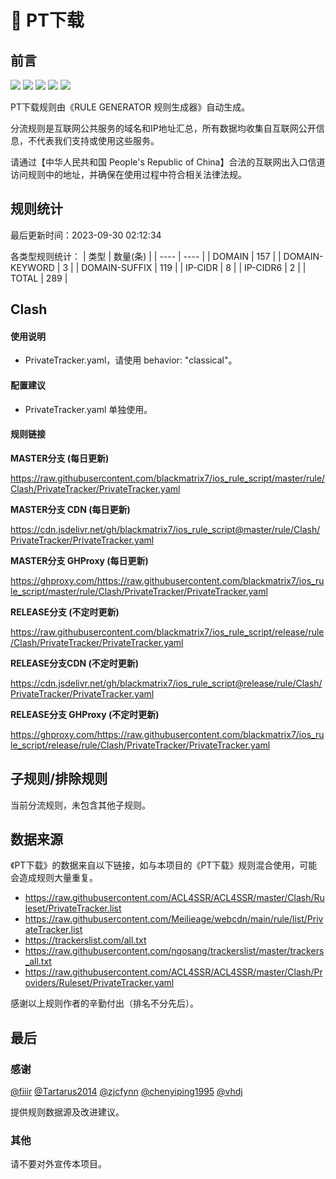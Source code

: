 # 🧸 PT下载

## 前言

![](https://shields.io/badge/-移除重复规则-ff69b4) ![](https://shields.io/badge/-DOMAIN与DOMAIN--SUFFIX合并-green) ![](https://shields.io/badge/-DOMAIN--SUFFIX间合并-critical) ![](https://shields.io/badge/-DOMAIN--SUFFIX与DOMAIN--KEYWORD合并-blue) ![](https://shields.io/badge/-IP--CIDR(6)合并-blueviolet) 

PT下载规则由《RULE GENERATOR 规则生成器》自动生成。

分流规则是互联网公共服务的域名和IP地址汇总，所有数据均收集自互联网公开信息，不代表我们支持或使用这些服务。

请通过【中华人民共和国 People's Republic of China】合法的互联网出入口信道访问规则中的地址，并确保在使用过程中符合相关法律法规。

## 规则统计

最后更新时间：2023-09-30 02:12:34

各类型规则统计：
| 类型 | 数量(条)  | 
| ---- | ----  |
| DOMAIN | 157  | 
| DOMAIN-KEYWORD | 3  | 
| DOMAIN-SUFFIX | 119  | 
| IP-CIDR | 8  | 
| IP-CIDR6 | 2  | 
| TOTAL | 289  | 


## Clash 

#### 使用说明
- PrivateTracker.yaml，请使用 behavior: "classical"。

#### 配置建议
- PrivateTracker.yaml 单独使用。

#### 规则链接
**MASTER分支 (每日更新)**

https://raw.githubusercontent.com/blackmatrix7/ios_rule_script/master/rule/Clash/PrivateTracker/PrivateTracker.yaml

**MASTER分支 CDN (每日更新)**

https://cdn.jsdelivr.net/gh/blackmatrix7/ios_rule_script@master/rule/Clash/PrivateTracker/PrivateTracker.yaml

**MASTER分支 GHProxy (每日更新)**

https://ghproxy.com/https://raw.githubusercontent.com/blackmatrix7/ios_rule_script/master/rule/Clash/PrivateTracker/PrivateTracker.yaml

**RELEASE分支 (不定时更新)**

https://raw.githubusercontent.com/blackmatrix7/ios_rule_script/release/rule/Clash/PrivateTracker/PrivateTracker.yaml

**RELEASE分支CDN (不定时更新)**

https://cdn.jsdelivr.net/gh/blackmatrix7/ios_rule_script@release/rule/Clash/PrivateTracker/PrivateTracker.yaml

**RELEASE分支 GHProxy (不定时更新)**

https://ghproxy.com/https://raw.githubusercontent.com/blackmatrix7/ios_rule_script/release/rule/Clash/PrivateTracker/PrivateTracker.yaml

## 子规则/排除规则


当前分流规则，未包含其他子规则。

## 数据来源

《PT下载》的数据来自以下链接，如与本项目的《PT下载》规则混合使用，可能会造成规则大量重复。

- https://raw.githubusercontent.com/ACL4SSR/ACL4SSR/master/Clash/Ruleset/PrivateTracker.list
- https://raw.githubusercontent.com/Meilieage/webcdn/main/rule/list/PrivateTracker.list
- https://trackerslist.com/all.txt
- https://raw.githubusercontent.com/ngosang/trackerslist/master/trackers_all.txt
- https://raw.githubusercontent.com/ACL4SSR/ACL4SSR/master/Clash/Providers/Ruleset/PrivateTracker.yaml


感谢以上规则作者的辛勤付出（排名不分先后）。

## 最后

### 感谢

[@fiiir](https://github.com/fiiir) [@Tartarus2014](https://github.com/Tartarus2014) [@zjcfynn](https://github.com/zjcfynn) [@chenyiping1995](https://github.com/chenyiping1995) [@vhdj](https://github.com/vhdj)

提供规则数据源及改进建议。

### 其他

请不要对外宣传本项目。